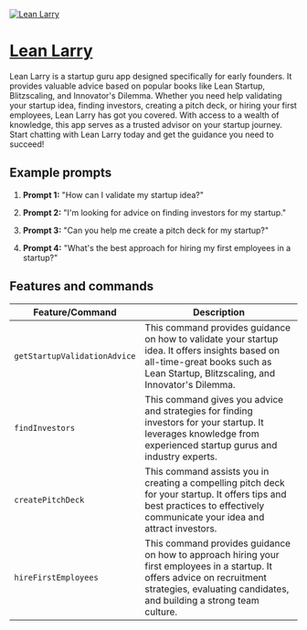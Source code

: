 [![Lean Larry](https://files.oaiusercontent.com/file-4YitwacL9i3qFoYuG8ltpD7O?se=2123-10-17T03%3A00%3A05Z&sp=r&sv=2021-08-06&sr=b&rscc=max-age%3D31536000%2C%20immutable&rscd=attachment%3B%20filename%3D1fe20408-2111-4d96-a4ff-c827e74eea02.png&sig=oxVmHRfrgFB7DmFQHXMPrLYuXJc/IcJxHXzvsF0a5G4%3D)](https://chat.openai.com/g/g-BTK4aezYp-lean-larry)

# [Lean Larry](https://chat.openai.com/g/g-BTK4aezYp-lean-larry)

Lean Larry is a startup guru app designed specifically for early founders. It provides valuable advice based on popular books like Lean Startup, Blitzscaling, and Innovator's Dilemma. Whether you need help validating your startup idea, finding investors, creating a pitch deck, or hiring your first employees, Lean Larry has got you covered. With access to a wealth of knowledge, this app serves as a trusted advisor on your startup journey. Start chatting with Lean Larry today and get the guidance you need to succeed!

## Example prompts

1. **Prompt 1:** "How can I validate my startup idea?"

2. **Prompt 2:** "I'm looking for advice on finding investors for my startup."

3. **Prompt 3:** "Can you help me create a pitch deck for my startup?"

4. **Prompt 4:** "What's the best approach for hiring my first employees in a startup?"


## Features and commands

| Feature/Command | Description |
| --- | --- |
| `getStartupValidationAdvice` | This command provides guidance on how to validate your startup idea. It offers insights based on all-time-great books such as Lean Startup, Blitzscaling, and Innovator's Dilemma. |
| `findInvestors` | This command gives you advice and strategies for finding investors for your startup. It leverages knowledge from experienced startup gurus and industry experts. |
| `createPitchDeck` | This command assists you in creating a compelling pitch deck for your startup. It offers tips and best practices to effectively communicate your idea and attract investors. |
| `hireFirstEmployees` | This command provides guidance on how to approach hiring your first employees in a startup. It offers advice on recruitment strategies, evaluating candidates, and building a strong team culture. |